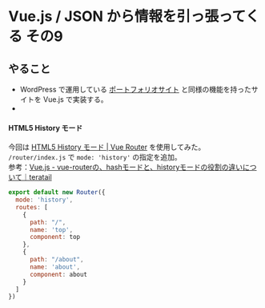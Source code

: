 # Vue.js / JSON から情報を引っ張ってくる その9

## やること

- WordPress で運用している [ポートフォリオサイト](https://works.yuheijotaki.com) と同様の機能を持ったサイトを Vue.js で実装する。
- 

#### HTML5 History モード

今回は [HTML5 History モード \| Vue Router](https://router.vuejs.org/ja/guide/essentials/history-mode.html#%E3%82%B5%E3%83%BC%E3%83%90%E3%83%BC%E3%81%AE%E8%A8%AD%E5%AE%9A%E4%BE%8B) を使用してみた。  
`/router/index.js` で `mode: 'history'` の指定を追加。  
参考：[Vue\.js \- vue\-routerの、hashモードと、historyモードの役割の違いについて｜teratail](https://teratail.com/questions/112717) 

```javascript
export default new Router({
  mode: 'history',
  routes: [
    {
      path: "/",
      name: 'top',
      component: top
    },
    {
      path: "/about",
      name: 'about',
      component: about
    }
  ]
})
```

